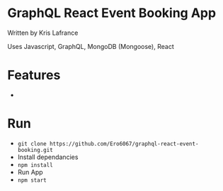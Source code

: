 # GraphQL React Event Booking App

Written by Kris Lafrance

Uses Javascript, GraphQL, MongoDB (Mongoose), React

# Features

-

# Run

- `git clone https://github.com/Ero6067/graphql-react-event-booking.git`
- Install dependancies
- `npm install`
- Run App
- `npm start`
